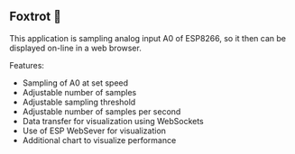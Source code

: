 ## Foxtrot :construction:

This application is sampling analog input A0 of ESP8266, so it then can be displayed on-line in a web browser.

Features:

* Sampling of A0 at set speed
* Adjustable number of samples
* Adjustable sampling threshold
* Adjustable number of samples per second
* Data transfer for visualization using WebSockets
* Use of ESP WebSever for visualization
* Additional chart to visualize performance
